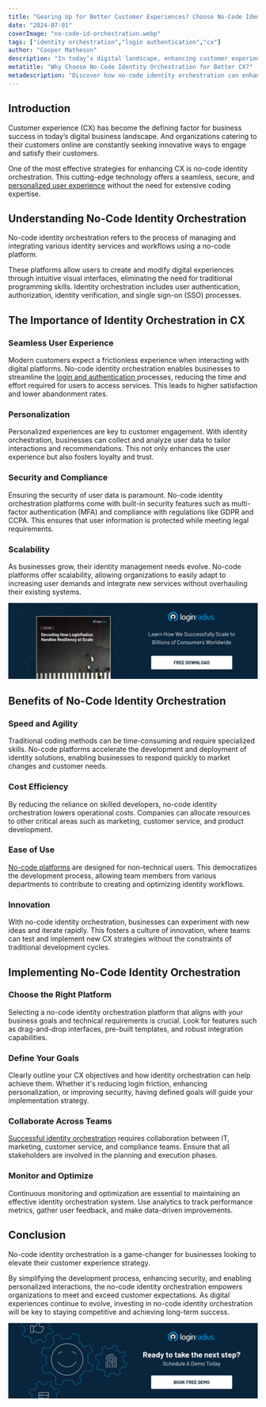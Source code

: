 ```yaml
---
title: "Gearing Up for Better Customer Experiences? Choose No-Code Identity Orchestration"
date: "2024-07-01"
coverImage: "no-code-id-orchestration.webp"
tags: ["identity orchestration","login authentication","cx"]
author: "Cooper Matheson"
description: "In today’s digital landscape, enhancing customer experience is crucial for business success. No-code identity orchestration offers a powerful solution to streamline user authentication, improve security, and personalize interactions without extensive coding. Discover how this technology can transform your CX strategy, offering speed, cost-efficiency, and innovation. Read on to explore its benefits and implementation tips."
metatitle: "Why Choose No-Code Identity Orchestration for Better CX?"
metadescription: "Discover how no-code identity orchestration can enhance your customer experience strategy by providing seamless, secure, and personalized user interactions."
---
```

## Introduction

Customer experience (CX) has become the defining factor for business success in today’s digital business landscape. And organizations catering to their customers online are constantly seeking innovative ways to engage and satisfy their customers. 

One of the most effective strategies for enhancing CX is no-code identity orchestration. This cutting-edge technology offers a seamless, secure, and [personalized user experience](https://www.loginradius.com/customer-experience-solutions/) without the need for extensive coding expertise.

## Understanding No-Code Identity Orchestration

No-code identity orchestration refers to the process of managing and integrating various identity services and workflows using a no-code platform. 

These platforms allow users to create and modify digital experiences through intuitive visual interfaces, eliminating the need for traditional programming skills. Identity orchestration includes user authentication, authorization, identity verification, and single sign-on (SSO) processes.

## The Importance of Identity Orchestration in CX

### Seamless User Experience

Modern customers expect a frictionless experience when interacting with digital platforms. No-code identity orchestration enables businesses to streamline the [login and authentication ](https://www.loginradius.com/authentication/)processes, reducing the time and effort required for users to access services. This leads to higher satisfaction and lower abandonment rates.

### Personalization

Personalized experiences are key to customer engagement. With identity orchestration, businesses can collect and analyze user data to tailor interactions and recommendations. This not only enhances the user experience but also fosters loyalty and trust.

### Security and Compliance

Ensuring the security of user data is paramount. No-code identity orchestration platforms come with built-in security features such as multi-factor authentication (MFA) and compliance with regulations like GDPR and CCPA. This ensures that user information is protected while meeting legal requirements.

### Scalability

As businesses grow, their identity management needs evolve. No-code platforms offer scalability, allowing organizations to easily adapt to increasing user demands and integrate new services without overhauling their existing systems.

[![WP-resiliency](WP-resiliency.webp)](https://www.loginradius.com/resource/whitepaper/handling-resiliency-scale/)

## Benefits of No-Code Identity Orchestration

### Speed and Agility

Traditional coding methods can be time-consuming and require specialized skills. No-code platforms accelerate the development and deployment of identity solutions, enabling businesses to respond quickly to market changes and customer needs.

### Cost Efficiency

By reducing the reliance on skilled developers, no-code identity orchestration lowers operational costs. Companies can allocate resources to other critical areas such as marketing, customer service, and product development.

### Ease of Use

[No-code platforms](https://www.loginradius.com/blog/identity/authenticating-in-the-age-of-no-code-technology/) are designed for non-technical users. This democratizes the development process, allowing team members from various departments to contribute to creating and optimizing identity workflows.

### Innovation

With no-code identity orchestration, businesses can experiment with new ideas and iterate rapidly. This fosters a culture of innovation, where teams can test and implement new CX strategies without the constraints of traditional development cycles.

## Implementing No-Code Identity Orchestration

### Choose the Right Platform

Selecting a no-code identity orchestration platform that aligns with your business goals and technical requirements is crucial. Look for features such as drag-and-drop interfaces, pre-built templates, and robust integration capabilities.

### Define Your Goals

Clearly outline your CX objectives and how identity orchestration can help achieve them. Whether it's reducing login friction, enhancing personalization, or improving security, having defined goals will guide your implementation strategy.

### Collaborate Across Teams

[Successful identity orchestration](https://www.loginradius.com/blog/growth/striking-balance-with-identity-orchestration/) requires collaboration between IT, marketing, customer service, and compliance teams. Ensure that all stakeholders are involved in the planning and execution phases.

### Monitor and Optimize

Continuous monitoring and optimization are essential to maintaining an effective identity orchestration system. Use analytics to track performance metrics, gather user feedback, and make data-driven improvements.

## Conclusion

No-code identity orchestration is a game-changer for businesses looking to elevate their customer experience strategy. 

By simplifying the development process, enhancing security, and enabling personalized interactions, the no-code identity orchestration empowers organizations to meet and exceed customer expectations. As digital experiences continue to evolve, investing in no-code identity orchestration will be key to staying competitive and achieving long-term success.

[![book-a-free-demo-loginradius](../../assets/book-a-demo-loginradius.webp)](https://www.loginradius.com/contact-us?utm_source=blog&utm_medium=web&utm_campaign=no-code-identity-orchestration-cx)